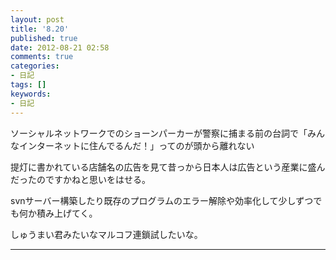 ```yaml
---
layout: post
title: '8.20'
published: true
date: 2012-08-21 02:58
comments: true
categories:
- 日記
tags: []
keywords:
- 日記
---
```

ソーシャルネットワークでのショーンパーカーが警察に捕まる前の台詞で「みんなインターネットに住んでるんだ！」ってのが頭から離れない

提灯に書かれている店舗名の広告を見て昔っから日本人は広告という産業に盛んだったのですかねと思いをはせる。

svnサーバー構築したり既存のプログラムのエラー解除や効率化して少しずつでも何か積み上げてく。

しゅうまい君みたいなマルコフ連鎖試したいな。

---

